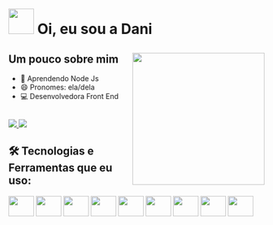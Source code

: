 
<h1>
  <img src="https://media.giphy.com/media/VgCDAzcKvsR6OM0uWg/giphy.gif" width="50">
  Oi, eu sou a Dani  
</h1>


## Um pouco sobre mim                 <img align="right" src="https://media.giphy.com/media/WUlplcMpOCEmTGBtBW/giphy.gif" width="260px">
  - 🌱 Aprendendo Node Js  <br>
  - 😄 Pronomes: ela/dela <br>
  - 💻 Desenvolvedora Front End

<br>

<a href="mailto:daniellebezerra.dev@gmail.com">
<img src="https://img.shields.io/badge/Gmail-D14836?style=for-the-badge&logo=gmail&logoColor=white">
</a>
<a href="www.linkedin.com/in/danielle-bezerra-3b5906291">
<img src="https://img.shields.io/badge/LinkedIn-0077B5?style=for-the-badge&logo=linkedin&logoColor=white">
</a>


## 🛠 Tecnologias e Ferramentas que eu uso: 
<div>
  <img width="50px" height="40px" src="https://cdn.jsdelivr.net/gh/devicons/devicon/icons/html5/html5-original.svg" />
  <img width="50px" height="40px" src="https://cdn.jsdelivr.net/gh/devicons/devicon/icons/css3/css3-original.svg" />
  <img width="50px" height="40px" src="https://cdn.jsdelivr.net/gh/devicons/devicon/icons/javascript/javascript-original.svg" />
  <img width="50px" height="40px" src="https://cdn.jsdelivr.net/gh/devicons/devicon/icons/sass/sass-original.svg" />
  <img width="50px" height="40px" src="https://cdn.jsdelivr.net/gh/devicons/devicon/icons/react/react-original.svg" />
  <img width="50px" height="40px" src="https://cdn.jsdelivr.net/gh/devicons/devicon/icons/tailwindcss/tailwindcss-plain.svg" />
  <img width="50px" height="40px" src="https://cdn.jsdelivr.net/gh/devicons/devicon/icons/figma/figma-original.svg" />
  <img width="50px" height="40px" src="https://cdn.jsdelivr.net/gh/devicons/devicon/icons/storybook/storybook-original.svg" />
  <img width="50px" height="40px" src="https://cdn.jsdelivr.net/gh/devicons/devicon/icons/jest/jest-plain.svg" />
</div>

